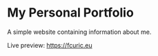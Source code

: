 # My Personal Portfolio
A simple website containing information about me.

Live preview: https://fcuric.eu